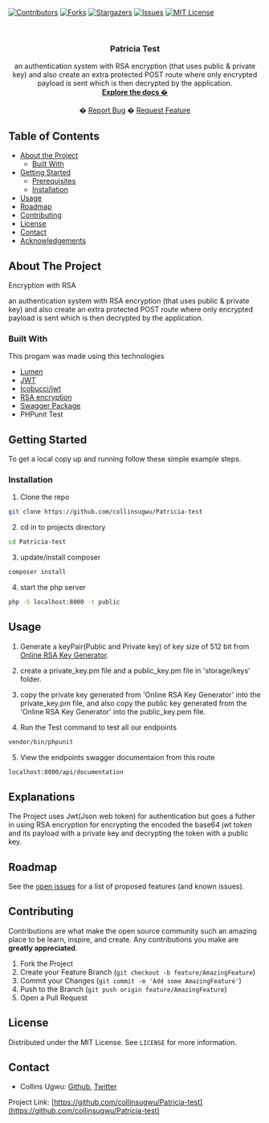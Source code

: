 
<!-- PROJECT SHIELDS -->
<!--
*** I'm using markdown "reference style" links for readability.
*** Reference links are enclosed in brackets [ ] instead of parentheses ( ).
*** See the bottom of this document for the declaration of the reference variables
*** for contributors-url, forks-url, etc. This is an optional, concise syntax you may use.
*** https://www.markdownguide.org/basic-syntax/#reference-style-links
-->
[![Contributors][contributors-shield]][contributors-url]
[![Forks][forks-shield]][forks-url]
[![Stargazers][stars-shield]][stars-url]
[![Issues][issues-shield]][issues-url]
[![MIT License][license-shield]][license-url]



<!-- PROJECT LOGO -->
<br />
<p align="center">
  <h3 align="center">Patricia Test</h3>
  <p align="center">
   an authentication system with RSA encryption (that uses public & private key) and also create an extra protected POST route where only encrypted payload is sent which is then decrypted by the application.
    <br />
    <a href="https://github.com/collinsugwu/Patricia-test/blob/master/README.md"><strong>Explore the docs �</strong></a>
    <br />
    <br />
    �
    <a href="https://github.com/collinsugwu/Patricia-test/issues">Report Bug</a>
    �
    <a href="https://github.com/collinsugwu/Patricia-test/issues">Request Feature</a>
  </p>
</p>


<!-- TABLE OF CONTENTS -->
## Table of Contents

* [About the Project](#about-the-project)
  * [Built With](#built-with)
* [Getting Started](#getting-started)
  * [Prerequisites](#prerequisites)
  * [Installation](#installation)
* [Usage](#usage)
* [Roadmap](#roadmap)
* [Contributing](#contributing)
* [License](#license)
* [Contact](#contact)
* [Acknowledgements](#acknowledgements)



<!-- ABOUT THE PROJECT -->
## About The Project
<p>Encryption with RSA</p>

<!-- [![Product Name Screen Shot][product-screenshot]](https://example.com) -->
 an authentication system with RSA encryption (that uses public & private key) and also create an extra protected POST route where only encrypted payload is sent which is then decrypted by the application.



### Built With
This progam was made using this technologies
* [Lumen](https://lumen.laravel.com/docs/6.x)
* [JWT](https://jwt.io/)
* [Icobucci/jwt](https://github.com/lcobucci/jwt/blob/3.3/README.md)
* [RSA encryption](https://simple.wikipedia.org/wiki/RSA_algorithm)
* [Swagger Package](https://github.com/DarkaOnLine/SwaggerLume)
* PHPunit Test


<!-- GETTING STARTED -->
## Getting Started

To get a local copy up and running follow these simple example steps.

### Installation

<!-- 1. Get a free API Key at [https://example.com](https://example.com) -->
1. Clone the repo
```sh
git clone https://github.com/collinsugwu/Patricia-test
```
2. cd in to projects directory

```sh
cd Patricia-test
```
3. update/install composer

```sh
composer install
```
4. start the php server

```sh
php -S localhost:8000 -t public
```


<!-- USAGE EXAMPLES -->
## Usage
1. Generate a keyPair(Public and Private key) of key size of 512 bit from [Online RSA Key Generator](http://travistidwell.com/jsencrypt/demo/).

2. create a private_key.pm file and a public_key.pm file in 'storage/keys' folder.

3. copy the private key generated from 'Online RSA Key Generator' into the private_key.pm file, and also copy the public key generated from the 'Online RSA Key Generator' into the public_key.pem file.

4. Run the Test command to test all our endpoints

```sh
vendor/bin/phpunit
```

5. View the endpoints swagger documentaion from this route
```sh
localhost:8000/api/documentation

```

## Explanations
  The Project uses Jwt(Json web token) for authentication but goes a futher in using RSA encryption for encrypting the encoded the base64 jwt token and its payload with a private key and decrypting the token with a public key. 

<!-- ROADMAP -->
## Roadmap

See the [open issues](https://github.com/collinsugwu/Patricia-test/issues) for a list of proposed features (and known issues).


<!-- CONTRIBUTING -->
## Contributing

Contributions are what make the open source community such an amazing place to be learn, inspire, and create. Any contributions you make are **greatly appreciated**.

1. Fork the Project
2. Create your Feature Branch (`git checkout -b feature/AmazingFeature`)
3. Commit your Changes (`git commit -m 'Add some AmazingFeature'`)
4. Push to the Branch (`git push origin feature/AmazingFeature`)
5. Open a Pull Request



<!-- LICENSE -->
## License

Distributed under the MIT License. See `LICENSE` for more information.


<!-- CONTACT -->
## Contact


* Collins Ugwu: [Github](https://github.com/collinsugwu), [Twitter](https://twitter.com/collinsugwu_me)

Project Link: [https://github.com/collinsugwu/Patricia-test](https://github.com/collinsugwu/Patricia-test)

<!-- ACKNOWLEDGEMENTS -->


<!-- MARKDOWN LINKS & IMAGES -->
<!-- https://www.markdownguide.org/basic-syntax/#reference-style-links -->
[contributors-shield]: https://img.shields.io/github/contributors/collinsugwu/Patricia-test
[contributors-url]: https://github.com/collinsugwu/Patricia-test/graphs/contributors
[forks-shield]: https://img.shields.io/github/forks/collinsugwu/Patricia-test
[forks-url]: https://github.com/collinsugwu/Patricia-test/network/members
[stars-shield]: https://img.shields.io/github/stars/collinsugwu/Patricia-test
[stars-url]: https://github.com/collinsugwu/Patricia-test/stargazers
[issues-shield]: https://img.shields.io/github/issues/collinsugwu/Patricia-test
[issues-url]: https://github.com/collinsugwu/Patricia-test/issues
[license-shield]: https://img.shields.io/github/license/collinsugwu/Patricia-test
[license-url]: https://github.com/collinsugwu/Patricia-test/blob/master/LICENSE.txt

